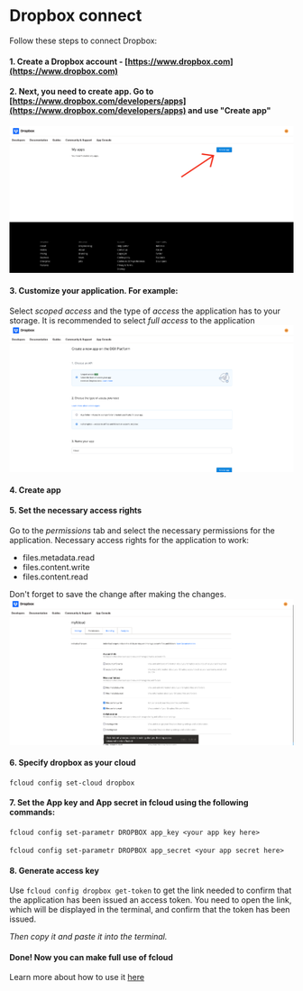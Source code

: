 # Dropbox connect

Follow these steps to connect Dropbox:

#### **1. Create a Dropbox account - [https://www.dropbox.com](https://www.dropbox.com)**

#### **2. Next, you need to create app. Go to [https://www.dropbox.com/developers/apps](https://www.dropbox.com/developers/apps) and use "Create app"**
![](../../img/dropbox/app.png)

#### **3. Customize your application. For example:**
Select *scoped access* and the type of *access* the application has to your storage. It is recommended to select *full access* to the application
![](../../img/dropbox/app_settings.png)

#### **4. Create app**

#### **5. Set the necessary access rights**
Go to the *permissions* tab and select the necessary permissions for the application.
Necessary access rights for the application to work:

* files.metadata.read
* files.content.write
* files.content.read

Don't forget to save the change after making the changes.
![](../../img/dropbox/permissions.png)

#### **6. Specify dropbox as your cloud**
    fcloud config set-cloud dropbox
#### **7. Set the App key and App secret in fcloud using the following commands:**

    fcloud config set-parametr DROPBOX app_key <your app key here>

    fcloud config set-parametr DROPBOX app_secret <your app secret here>

#### **8. Generate access key**

Use `fcloud config dropbox get-token` to get the link needed to confirm that the application has been issued an access token. You need to open the link, which will be displayed in the terminal, and confirm that the token has been issued.

*Then copy it and paste it into the terminal.*


#### **Done! Now you can make full use of fcloud**
Learn more about how to use it [here](/docs/usage/base)